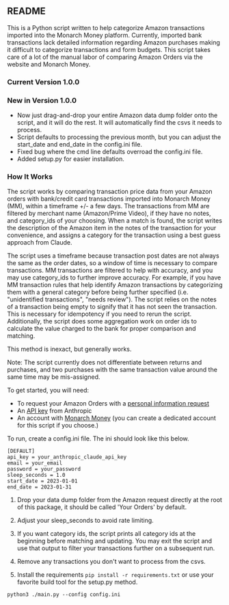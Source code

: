 ## README

This is a Python script written to help categorize Amazon transactions imported into the Monarch Money platform. Currently,
imported bank transactions lack detailed information regarding Amazon purchases making it difficult to categorize
transactions and form budgets. This script takes care of a lot of the manual labor of comparing Amazon Orders via the
website and Monarch Money.

### Current Version 1.0.0

### New in Version 1.0.0
- Now just drag-and-drop your entire Amazon data dump folder onto the script, and it will do the rest. It will automatically find the csvs it needs to process.
- Script defaults to processing the previous month, but you can adjust the start_date and end_date in the config.ini file.
- Fixed bug where the cmd line defaults overroad the config.ini file.
- Added setup.py for easier installation.

### How It Works
The script works by comparing transaction price data from your Amazon orders with bank/credit card transactions imported into Monarch Money (MM),
within a timeframe +/- a few days. The transactions from MM are filtered by merchant name (Amazon/Prime Video), if they have no notes, and category_ids of your choosing.
When a match is found, the script writes the description of the Amazon item in the notes of the transaction for your convenience, and assigns a category for the transaction
using a best guess approach from Claude. 

The script uses a timeframe because transaction post dates are not always the same as the order dates, so a window of time is necessary to compare
transactions. MM transactions are filtered to help with accuracy, and you may use category_ids to further improve accuracy. For example, if you have
MM transaction rules that help identify Amazon transactions by categorizing them with a general category before being further specified (i.e. "unidentified transactions", "needs review").
The script relies on the notes of a transaction being empty to signify that it has not seen the transaction. This is necessary for idempotency if you need to rerun the script.
Additionally, the script does some aggregation work on order ids to calculate the value charged to the bank for proper comparison and matching.

This method is inexact, but generally works. 

Note: The script currently does not differentiate between returns and purchases, and two purchases with the same transaction value around the same time may be mis-assigned.

To get started, you will need:

- To request your Amazon Orders with a [personal information request](https://www.amazon.com/gp/help/customer/display.html?nodeId=TP1zlemejtTn6pwYKS)
- An [API key](https://docs.anthropic.com/en/api/admin-api/apikeys/get-api-key) from Anthropic
- An account with [Monarch Money](https://www.monarchmoney.com/) (you can create a dedicated account for this script if you choose.)

To run, create a config.ini file. The ini should look like this below.

```
[DEFAULT]
api_key = your_anthropic_claude_api_key
email = your_email
password = your_password
sleep_seconds = 1.0
start_date = 2023-01-01
end_date = 2023-01-31
```

1. Drop your data dump folder from the Amazon request directly at the root of this package, it should be called 'Your Orders' by default.
4. Adjust your sleep_seconds to avoid rate limiting.
5. If you want category ids, the script prints all category ids at the beginning before matching and updating. You may exit the script and use that output to filter your transactions further on a subsequent run.
6. Remove any transactions you don't want to process from the csvs.

7. Install the requirements ```pip install -r requirements.txt``` or use your favorite build tool for the setup.py method.

```commandline
python3 ./main.py --config config.ini
```



